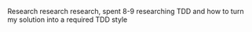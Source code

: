Research research research, spent 8-9 researching TDD and how to turn my solution into a required TDD style
